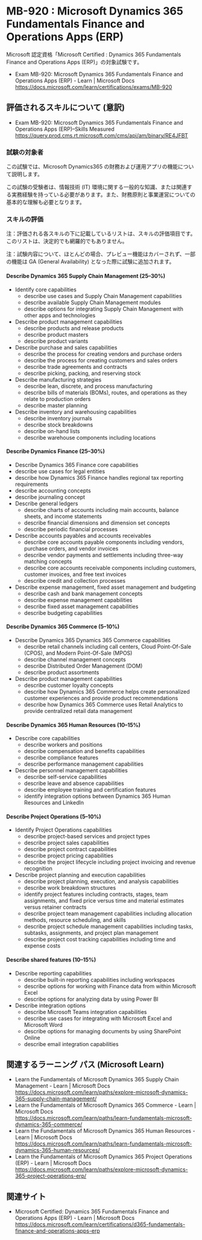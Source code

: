 # MB-920 : Microsoft Dynamics 365 Fundamentals Finance and Operations Apps (ERP)
Microsoft 認定資格「Microsoft Certified : Dynamics 365 Fundamentals Finance and Operations Apps (ERP)」の対象試験です。
- Exam MB-920: Microsoft Dynamics 365 Fundamentals Finance and Operations Apps (ERP) - Learn | Microsoft Docs  
https://docs.microsoft.com/learn/certifications/exams/MB-920

## 評価されるスキルについて (意訳)
- Exam MB-920: Microsoft Dynamics 365 Fundamentals Finance and Operations Apps (ERP)–Skills Measured  
https://query.prod.cms.rt.microsoft.com/cms/api/am/binary/RE4JFBT

### 試験の対象者
この試験では、Microsoft Dynamics365 の財務および運用アプリの機能について説明します。

この試験の受験者は、情報技術 (IT) 環境に関する一般的な知識、または関連する実務経験を持っている必要があります。また、財務原則と事業運営についての基本的な理解も必要となります。

### スキルの評価
注：評価される各スキルの下に記載しているリストは、スキルの評価項目です。このリストは、決定的でも網羅的でもありません。

注：試験内容について、ほとんどの場合、プレビュー機能はカバーされず、一部の機能は GA (General Availability) となった際に試験に追加されます。

#### Describe Dynamics 365 Supply Chain Management (25–30%)
- Identify core capabilities 
  - describe use cases and Supply Chain Management capabilities
  - describe available Supply Chain Management modules
  - describe options for integrating Supply Chain Management with other apps and technologies
- Describe product management capabilities 
  - describe products and release products
  - describe product masters
  - describe product variants
- Describe purchase and sales capabilities 
  - describe the process for creating vendors and purchase orders
  - describe the process for creating customers and sales orders
  - describe trade agreements and contracts
  - describe picking, packing, and reserving stock
- Describe manufacturing strategies 
  - describe lean, discrete, and process manufacturing
  - describe bills of materials (BOMs), routes, and operations as they relate to production orders
  - describe master planning
- Describe inventory and warehousing capabilities 
  - describe inventory journals
  - describe stock breakdowns
  - describe on-hand lists
  - describe warehouse components including locations
#### Describe Dynamics Finance (25–30%)
  - Describe Dynamics 365 Finance core capabilities 
  - describe use cases for legal entities
  - describe how Dynamics 365 Finance handles regional tax reporting requirements
  - describe accounting concepts
  - describe journaling concept
- Describe general ledgers 
  - describe charts of accounts including main accounts, balance sheets, and income statements
  - describe financial dimensions and dimension set concepts
  - describe periodic financial processes
- Describe accounts payables and accounts receivables 
  - describe core accounts payable components including vendors, purchase orders, and vendor invoices
  - describe vendor payments and settlements including three-way matching concepts
  - describe core accounts receivable components including customers, customer invoices, and free text invoices
  - describe credit and collection processes
- Describe expense management, fixed asset management and budgeting 
  - describe cash and bank management concepts
  - describe expense management capabilities
  - describe fixed asset management capabilities
  - describe budgeting capabilities
#### Describe Dynamics 365 Commerce (5–10%)
- Describe Dynamics 365 Dynamics 365 Commerce capabilities 
  - describe retail channels including call centers, Cloud Point-Of-Sale (CPOS), and Modern Point-Of-Sale (MPOS)
  - describe channel management concepts
  - describe Distributed Order Management (DOM)
  - describe product assortments
- Describe product management capabilities 
  - describe customer loyalty concepts 
  - describe how Dynamics 365 Commerce helps create personalized customer experiences and provide product recommendations
  - describe how Dynamics 365 Commerce uses Retail Analytics to provide centralized retail data management
#### Describe Dynamics 365 Human Resources (10–15%)
- Describe core capabilities 
  - describe workers and positions
  - describe compensation and benefits capabilities
  - describe compliance features
  - describe performance management capabilities
- Describe personnel management capabilities 
  - describe self-service capabilities
  - describe leave and absence capabilities
  - describe employee training and certification features
  - identify integration options between Dynamics 365 Human Resources and LinkedIn
#### Describe Project Operations (5–10%)
- Identify Project Operations capabilities 
  - describe project-based services and project types
  - describe project sales capabilities
  - describe project contract capabilities
  - describe project pricing capabilities
  - describe the project lifecycle including project invoicing and revenue recognition
- Describe project planning and execution capabilities 
  - describe project planning, execution, and analysis capabilities
  - describe work breakdown structures
  - identify project features including contracts, stages, team assignments, and fixed price versus time and material estimates versus retainer contracts
  - describe project team management capabilities including allocation methods, resource scheduling, and skills
  - describe project schedule management capabilities including tasks, subtasks, assignments, and project plan management
  - describe project cost tracking capabilities including time and expense costs
#### Describe shared features (10–15%)
- Describe reporting capabilities
  - describe built-in reporting capabilities including workspaces 
  - describe options for working with Finance data from within Microsoft Excel
  - describe options for analyzing data by using Power BI
- Describe integration options 
  - describe Microsoft Teams integration capabilities
  - describe use cases for integrating with Microsoft Excel and Microsoft Word
  - describe options for managing documents by using SharePoint Online
  - describe email integration capabilities

## 関連するラーニング パス (Microsoft Learn)
- Learn the Fundamentals of Microsoft Dynamics 365 Supply Chain Management - Learn | Microsoft Docs  
https://docs.microsoft.com/learn/paths/explore-microsoft-dynamics-365-supply-chain-management/
- Learn the Fundamentals of Microsoft Dynamics 365 Commerce - Learn | Microsoft Docs  
https://docs.microsoft.com/learn/paths/learn-fundamentals-microsoft-dynamics-365-commerce/
- Learn the Fundamentals of Microsoft Dynamics 365 Human Resources - Learn | Microsoft Docs  
https://docs.microsoft.com/learn/paths/learn-fundamentals-microsoft-dynamics-365-human-resources/
- Learn the Fundamentals of Microsoft Dynamics 365 Project Operations (ERP) - Learn | Microsoft Docs  
https://docs.microsoft.com/learn/paths/explore-microsoft-dynamics-365-project-operations-erp/

## 関連サイト
- Microsoft Certified: Dynamics 365 Fundamentals Finance and Operations Apps (ERP) - Learn | Microsoft Docs  
https://docs.microsoft.com/learn/certifications/d365-fundamentals-finance-and-operations-apps-erp

